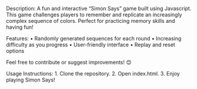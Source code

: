 Description:
A fun and interactive “Simon Says” game built using Javascript. This game challenges players to remember and replicate an increasingly complex sequence of colors. Perfect for practicing memory skills and having fun!

Features:
	•	Randomly generated sequences for each round
	•	Increasing difficulty as you progress
	•	User-friendly interface
	•	Replay and reset options

Feel free to contribute or suggest improvements! 😊

Usage Instructions:
	1.	Clone the repository.
	2.	Open index.html.
	3.	Enjoy playing Simon Says!
